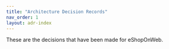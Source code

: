 ```yaml
---
title: "Architecture Decision Records"
nav_order: 1
layout: adr-index
---
```


These are the decisions that have been made for eShopOnWeb.